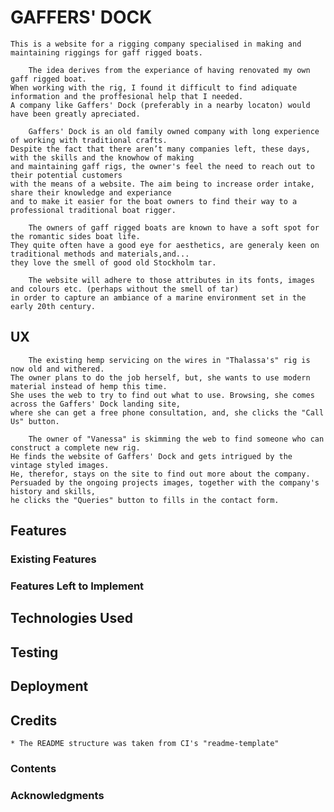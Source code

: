 # GAFFERS' DOCK
    This is a website for a rigging company specialised in making and maintaining riggings for gaff rigged boats.
    
        The idea derives from the experiance of having renovated my own gaff rigged boat.
    When working with the rig, I found it difficult to find adiquate information and the proffesional help that I needed.
    A company like Gaffers' Dock (preferably in a nearby locaton) would have been greatly apreciated.

        Gaffers' Dock is an old family owned company with long experience of working with traditional crafts.
    Despite the fact that there aren’t many companies left, these days, with the skills and the knowhow of making
    and maintaining gaff rigs, the owner's feel the need to reach out to their potential customers
    with the means of a website. The aim being to increase order intake, share their knowledge and experiance
    and to make it easier for the boat owners to find their way to a professional traditional boat rigger.

        The owners of gaff rigged boats are known to have a soft spot for the romantic sides boat life.
    They quite often have a good eye for aesthetics, are generaly keen on traditional methods and materials,and...
    they love the smell of good old Stockholm tar.

        The website will adhere to those attributes in its fonts, images and colours etc. (perhaps without the smell of tar)
    in order to capture an ambiance of a marine environment set in the early 20th century.

## UX
        The existing hemp servicing on the wires in "Thalassa's" rig is now old and withered. 
    The owner plans to do the job herself, but, she wants to use modern material instead of hemp this time.
    She uses the web to try to find out what to use. Browsing, she comes across the Gaffers' Dock landing site,
    where she can get a free phone consultation, and, she clicks the "Call Us" button.

        The owner of "Vanessa" is skimming the web to find someone who can construct a complete new rig.
    He finds the website of Gaffers' Dock and gets intrigued by the vintage styled images.
    He, therefor, stays on the site to find out more about the company.
    Persuaded by the ongoing projects images, together with the company's history and skills,
    he clicks the "Queries" button to fills in the contact form.

## Features

### Existing Features

### Features Left to Implement


## Technologies Used

## Testing


## Deployment

## Credits
    * The README structure was taken from CI's "readme-template"


### Contents

### Acknowledgments
